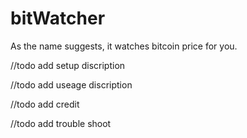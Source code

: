 # bitWatcher
As the name suggests, it watches bitcoin price for you.

//todo
add setup discription

//todo 
add useage discription

//todo 
add credit

//todo
add trouble shoot
